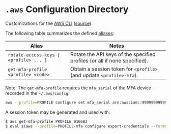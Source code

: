 `.aws` Configuration Directory
==============================

Customizations for the [AWS CLI][AWS CLI Command Reference]
([source][aws/aws-cli]).

The following table summarizes the defined
[aliases][Creating and using AWS CLI aliases]:

| Alias                                  | Notes                                                                     |
|----------------------------------------|---------------------------------------------------------------------------|
| `rotate-access-keys [ <profile> ... ]` | Rotate the API keys of the specified profiles (or all if none specified). |
| `get-mfa-profile <profile> <code>`     | Obtain a session token for `<profile>` (and update `<profile>-mfa`).      |


Note: The `get-mfa-profile` requires the `mfa_serial` of the MFA device
recorded in the `~/.aws/config`:

```bash
aws --profile=PROFILE configure set mfa_serial arn:aws:iam::999999999999:mfa/USER
```

A session token may be generated and used with:

```bash
$ aws get-mfa-profile PROFILE 916683
$ eval $(aws --profile=PROFILE-mfa configure export-credentials --format=env)
```


[aws/aws-cli]: https://github.com/aws/aws-cli/tree/v2
[AWS CLI Command Reference]: https://awscli.amazonaws.com/v2/documentation/api/latest/reference/index.html
[Creating and using AWS CLI aliases]: https://docs.aws.amazon.com/cli/latest/userguide/cli-usage-alias.html
